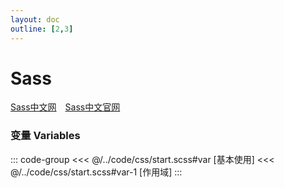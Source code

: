 ```yaml
---
layout: doc
outline: [2,3]
---
```


# Sass

[Sass中文网](https://www.sass.hk/)<span style="margin-right: 10px;"></span>
[Sass中文官网](https://sass.bootcss.com/)

### 变量 Variables
::: code-group
<<< @/../code/css/start.scss#var [基本使用]
<<< @/../code/css/start.scss#var-1 [作用域]
:::